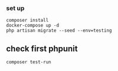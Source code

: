 ### set up

```shell
composer install
docker-compose up -d
php artisan migrate --seed --env=testing
```


## check first phpunit

```
composer test-run
```
